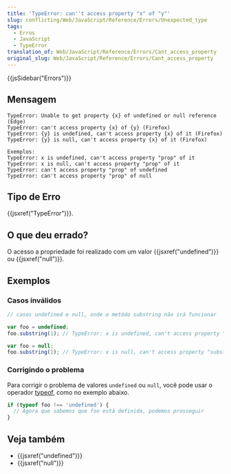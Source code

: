 ```yaml
---
title: 'TypeError: can''t access property "x" of "y"'
slug: conflicting/Web/JavaScript/Reference/Errors/Unexpected_type
tags:
  - Erros
  - JavaScript
  - TypeError
translation_of: Web/JavaScript/Reference/Errors/Cant_access_property
original_slug: Web/JavaScript/Reference/Errors/Cant_access_property
---
```

{{jsSidebar("Errors")}}

## Mensagem

```
TypeError: Unable to get property {x} of undefined or null reference (Edge)
TypeError: can't access property {x} of {y} (Firefox)
TypeError: {y} is undefined, can't access property {x} of it (Firefox)
TypeError: {y} is null, can't access property {x} of it (Firefox)

Exemplos:
TypeError: x is undefined, can't access property "prop" of it
TypeError: x is null, can't access property "prop" of it
TypeError: can't access property "prop" of undefined
TypeError: can't access property "prop" of null
```

## Tipo de Erro

{{jsxref("TypeError")}}.

## O que deu errado?

O acesso a propriedade foi realizado com um valor {{jsxref("undefined")}} ou {{jsxref("null")}}.

## Exemplos

### Casos inválidos

```js example-bad
// casos undefined e null, onde o metódo substring não irá funcionar

var foo = undefined;
foo.substring(1); // TypeError: x is undefined, can't access property "substring" of it

var foo = null;
foo.substring(1); // TypeError: x is null, can't access property "substring" of it
```

### Corrigindo o problema

Para corrigir o problema de valores `undefined` ou `null`, você pode usar o operador [typeof](/pt-BR/docs/Web/JavaScript/Reference/Operators/typeof), como no exemplo abaixo.

```js
if (typeof foo !== 'undefined') {
  // Agora que sabemos que foo está definida, podemos prosseguir
}
```

## Veja também

- {{jsxref("undefined")}}
- {{jsxref("null")}}
